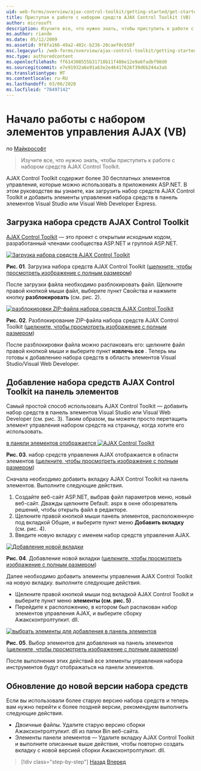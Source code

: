 ```yaml
---
uid: web-forms/overview/ajax-control-toolkit/getting-started/get-started-with-the-ajax-control-toolkit-vb
title: Приступая к работе с набором средств AJAX Control Toolkit (VB) | Документация Майкрософт
author: microsoft
description: Изучите все, что нужно знать, чтобы приступить к работе с набором средств AJAX Control Toolkit.
ms.author: riande
ms.date: 05/12/2009
ms.assetid: 9f8fa166-49a2-402c-b236-20caef0c658f
msc.legacyurl: /web-forms/overview/ajax-control-toolkit/getting-started/get-started-with-the-ajax-control-toolkit-vb
msc.type: authoredcontent
ms.openlocfilehash: ff614308555b31710b11f408e12e9a6fadbf98d0
ms.sourcegitcommit: e7e91932a6e91a63e2e46417626f39d6b244a3ab
ms.translationtype: MT
ms.contentlocale: ru-RU
ms.lasthandoff: 03/06/2020
ms.locfileid: "78497142"
---
```

# <a name="get-started-with-the-ajax-control-toolkit-vb"></a>Начало работы с набором элементов управления AJAX (VB)

по [Майкрософт](https://github.com/microsoft)

> Изучите все, что нужно знать, чтобы приступить к работе с набором средств AJAX Control Toolkit.

AJAX Control Toolkit содержит более 30 бесплатных элементов управления, которые можно использовать в приложениях ASP.NET. В этом руководстве вы узнаете, как загрузить набор средств AJAX Control Toolkit и добавить элементы управления набора средств в панель элементов Visual Studio или Visual Web Developer Express.

## <a name="downloading-the-ajax-control-toolkit"></a>Загрузка набора средств AJAX Control Toolkit

[AJAX Control Toolkit](http://devexpress.com/act) — это проект с открытым исходным кодом, разработанный членами сообщества ASP.NET и группой ASP.NET.

[![Загрузка набора средств AJAX Control Toolkit](get-started-with-the-ajax-control-toolkit-vb/_static/image1.jpg)](get-started-with-the-ajax-control-toolkit-vb/_static/image1.png)

**Рис. 01**. Загрузка набора средств AJAX Control Toolkit ([щелкните, чтобы просмотреть изображение с полным размером](get-started-with-the-ajax-control-toolkit-vb/_static/image2.png))

После загрузки файла необходимо разблокировать файл. Щелкните правой кнопкой мыши файл, выберите пункт Свойства и нажмите кнопку **разблокировать** (см. рис. 2).

[![разблокировки ZIP-файла набора средств AJAX Control Toolkit](get-started-with-the-ajax-control-toolkit-vb/_static/image2.jpg)](get-started-with-the-ajax-control-toolkit-vb/_static/image3.png)

**Рис. 02**. Разблокирование ZIP-файла набора средств AJAX Control Toolkit ([щелкните, чтобы просмотреть изображение с полным размером](get-started-with-the-ajax-control-toolkit-vb/_static/image4.png))

После разблокировки файла можно распаковать его: щелкните файл правой кнопкой мыши и выберите пункт **извлечь все** . Теперь мы готовы к добавлению набора средств в область элементов Visual Studio/Visual Web Developer.

## <a name="adding-the-ajax-control-toolkit-to-the-toolbox"></a>Добавление набора средств AJAX Control Toolkit на панель элементов

Самый простой способ использовать AJAX Control Toolkit — добавить набор средств в панель элементов Visual Studio или Visual Web Developer (см. рис. 3). Таким образом, вы можете просто перетащить элемент управления набором средств на страницу, когда хотите его использовать.

[в панели элементов отображается ![AJAX Control Toolkit](get-started-with-the-ajax-control-toolkit-vb/_static/image3.jpg)](get-started-with-the-ajax-control-toolkit-vb/_static/image5.png)

**Рис. 03**. набор средств управления AJAX отображается в области элементов ([щелкните, чтобы просмотреть изображение с полным размером](get-started-with-the-ajax-control-toolkit-vb/_static/image6.png))

Сначала необходимо добавить вкладку AJAX Control Toolkit на панель элементов. Выполните следующие действия.

1. Создайте веб-сайт ASP.NET, выбрав файл параметров меню, новый веб-сайт. Дважды щелкните Default. aspx в окне обозреватель решений, чтобы открыть файл в редакторе.
2. Щелкните правой кнопкой мыши панель элементов, расположенную под вкладкой Общие, и выберите пункт меню **Добавить вкладку** (см. рис. 4).
3. Введите новую вкладку с именем набор средств управления AJAX.

[![Добавление новой вкладки](get-started-with-the-ajax-control-toolkit-vb/_static/image4.jpg)](get-started-with-the-ajax-control-toolkit-vb/_static/image7.png)

**Рис. 04**. Добавление новой вкладки ([щелкните, чтобы просмотреть изображение с полным размером](get-started-with-the-ajax-control-toolkit-vb/_static/image8.png))

Далее необходимо добавить элементы управления AJAX Control Toolkit на новую вкладку. выполните следующие действия.

- Щелкните правой кнопкой мыши под вкладкой AJAX Control Toolkit и выберите пункт меню **элементы (см. рис. 5)** .
- Перейдите к расположению, в котором был распакован набор элементов управления AJAX, и выберите сборку Ажаксконтролтулкит. dll.

[![выбрать элементы для добавления в панель элементов](get-started-with-the-ajax-control-toolkit-vb/_static/image5.jpg)](get-started-with-the-ajax-control-toolkit-vb/_static/image9.png)

**Рис. 05**. Выбор элементов для добавления на панель элементов ([щелкните, чтобы просмотреть изображение с полным размером](get-started-with-the-ajax-control-toolkit-vb/_static/image10.png))

После выполнения этих действий все элементы управления набора инструментов будут отображаться на панели элементов.

## <a name="upgrading-to-a-new-version-of-the-toolkit"></a>Обновление до новой версии набора средств

Если вы использовали более старую версию набора средств и теперь вам нужно перейти к более поздней версии, рекомендуем выполнить следующие действия.

- Двоичные файлы. Удалите старую версию сборки Ажаксконтролтулкит. dll из папки Bin веб-сайта.
- Элементы панели элементов — Удалите вкладку AJAX Control Toolkit и выполните описанные выше действия, чтобы повторно создать вкладку с новой версией сборки Ажаксконтролтулкит. dll.

> [!div class="step-by-step"]
> [Назад](creating-a-custom-ajax-control-toolkit-control-extender-cs.md)
> [Вперед](using-ajax-control-toolkit-controls-and-control-extenders-vb.md)
